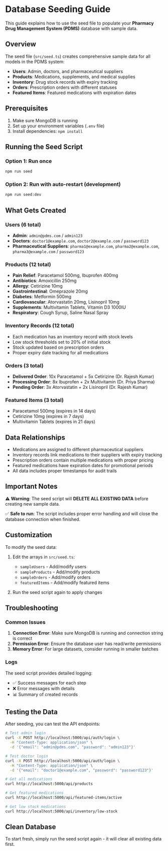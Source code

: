 # Database Seeding Guide

This guide explains how to use the seed file to populate your **Pharmacy Drug Management System (PDMS)** database with sample data.

## Overview

The seed file (`src/seed.ts`) creates comprehensive sample data for all models in the PDMS system:

- **Users**: Admin, doctors, and pharmaceutical suppliers
- **Products**: Medications, supplements, and medical supplies
- **Inventory**: Drug stock records with expiry tracking
- **Orders**: Prescription orders with different statuses
- **Featured Items**: Featured medications with expiration dates

## Prerequisites

1. Make sure MongoDB is running
2. Set up your environment variables (`.env` file)
3. Install dependencies: `npm install`

## Running the Seed Script

### Option 1: Run once
```bash
npm run seed
```

### Option 2: Run with auto-restart (development)
```bash
npm run seed:dev
```

## What Gets Created

### Users (6 total)
- **Admin**: `admin@pdms.com` / `admin123`
- **Doctors**: `doctor1@example.com`, `doctor2@example.com` / `password123`
- **Pharmaceutical Suppliers**: `pharma1@example.com`, `pharma2@example.com`, `pharma3@example.com` / `password123`

### Products (12 total)
- **Pain Relief**: Paracetamol 500mg, Ibuprofen 400mg
- **Antibiotics**: Amoxicillin 250mg
- **Allergy**: Cetirizine 10mg
- **Gastrointestinal**: Omeprazole 20mg
- **Diabetes**: Metformin 500mg
- **Cardiovascular**: Atorvastatin 20mg, Lisinopril 10mg
- **Supplements**: Multivitamin Tablets, Vitamin D3 1000IU
- **Respiratory**: Cough Syrup, Saline Nasal Spray

### Inventory Records (12 total)
- Each medication has an inventory record with stock levels
- Low stock thresholds set to 20% of initial stock
- Stock updated based on prescription orders
- Proper expiry date tracking for all medications

### Orders (3 total)
- **Delivered Order**: 10x Paracetamol + 5x Cetirizine (Dr. Rajesh Kumar)
- **Processing Order**: 8x Ibuprofen + 2x Multivitamin (Dr. Priya Sharma)
- **Pending Order**: 3x Atorvastatin + 2x Lisinopril (Dr. Rajesh Kumar)

### Featured Items (3 total)
- Paracetamol 500mg (expires in 14 days)
- Cetirizine 10mg (expires in 7 days)
- Multivitamin Tablets (expires in 21 days)

## Data Relationships

- Medications are assigned to different pharmaceutical suppliers
- Inventory records link medications to their suppliers with expiry tracking
- Prescription orders contain multiple medications with proper pricing
- Featured medications have expiration dates for promotional periods
- All data includes proper timestamps for audit trails

## Important Notes

⚠️ **Warning**: The seed script will **DELETE ALL EXISTING DATA** before creating new sample data.

✅ **Safe to run**: The script includes proper error handling and will close the database connection when finished.

## Customization

To modify the seed data:

1. Edit the arrays in `src/seed.ts`:
   - `sampleUsers` - Add/modify users
   - `sampleProducts` - Add/modify products
   - `sampleOrders` - Add/modify orders
   - `featuredItems` - Add/modify featured items

2. Run the seed script again to apply changes

## Troubleshooting

### Common Issues

1. **Connection Error**: Make sure MongoDB is running and connection string is correct
2. **Permission Error**: Ensure the database user has read/write permissions
3. **Memory Error**: For large datasets, consider running in smaller batches

### Logs

The seed script provides detailed logging:
- ✅ Success messages for each step
- ❌ Error messages with details
- 📊 Summary of created records

## Testing the Data

After seeding, you can test the API endpoints:

```bash
# Test admin login
curl -X POST http://localhost:5000/api/auth/login \
  -H "Content-Type: application/json" \
  -d '{"email": "admin@pdms.com", "password": "admin123"}'

# Test doctor login
curl -X POST http://localhost:5000/api/auth/login \
  -H "Content-Type: application/json" \
  -d '{"email": "doctor1@example.com", "password": "password123"}'

# Get all medications
curl http://localhost:5000/api/products

# Get featured medications
curl http://localhost:5000/api/featured-items/active

# Get low stock medications
curl http://localhost:5000/api/inventory/low-stock
```

## Clean Database

To start fresh, simply run the seed script again - it will clear all existing data first.

